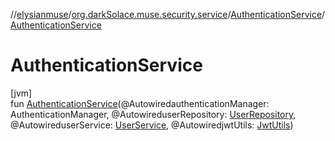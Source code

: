 //[elysianmuse](../../../index.md)/[org.darkSolace.muse.security.service](../index.md)/[AuthenticationService](index.md)/[AuthenticationService](-authentication-service.md)

# AuthenticationService

[jvm]\
fun [AuthenticationService](-authentication-service.md)(@AutowiredauthenticationManager: AuthenticationManager, @AutowireduserRepository: [UserRepository](../../org.darkSolace.muse.user.repository/-user-repository/index.md), @AutowireduserService: [UserService](../../org.darkSolace.muse.user.service/-user-service/index.md), @AutowiredjwtUtils: [JwtUtils](../-jwt-utils/index.md))
